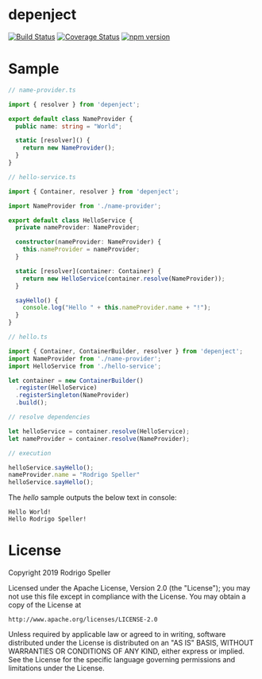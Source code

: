 # depenject

[![Build Status](https://travis-ci.org/rodrigo-speller/depenject.svg?branch=master)](https://travis-ci.org/rodrigo-speller/depenject)
[![Coverage Status](https://coveralls.io/repos/github/rodrigo-speller/depenject/badge.svg?branch=master)](https://coveralls.io/github/rodrigo-speller/depenject?branch=master)
[![npm version](https://badge.fury.io/js/depenject.svg)](https://www.npmjs.com/package/depenject)

# Sample

```typescript
// name-provider.ts

import { resolver } from 'depenject';

export default class NameProvider {
  public name: string = "World";

  static [resolver]() {
    return new NameProvider();
  }
}
```

```typescript
// hello-service.ts

import { Container, resolver } from 'depenject';

import NameProvider from './name-provider';

export default class HelloService {
  private nameProvider: NameProvider;

  constructor(nameProvider: NameProvider) {
    this.nameProvider = nameProvider;
  }

  static [resolver](container: Container) {
    return new HelloService(container.resolve(NameProvider));
  }

  sayHello() {
    console.log("Hello " + this.nameProvider.name + "!");
  }
}
```

```typescript
// hello.ts

import { Container, ContainerBuilder, resolver } from 'depenject';
import NameProvider from './name-provider';
import HelloService from './hello-service';

let container = new ContainerBuilder()
  .register(HelloService)
  .registerSingleton(NameProvider)
  .build();

// resolve dependencies

let helloService = container.resolve(HelloService);
let nameProvider = container.resolve(NameProvider);

// execution

helloService.sayHello();
nameProvider.name = "Rodrigo Speller"
helloService.sayHello();
```

The *hello* sample outputs the below text in console:

```
Hello World!
Hello Rodrigo Speller!
```

# License
Copyright 2019 Rodrigo Speller

Licensed under the Apache License, Version 2.0 (the "License");
you may not use this file except in compliance with the License.
You may obtain a copy of the License at

    http://www.apache.org/licenses/LICENSE-2.0

Unless required by applicable law or agreed to in writing, software
distributed under the License is distributed on an "AS IS" BASIS,
WITHOUT WARRANTIES OR CONDITIONS OF ANY KIND, either express or implied.
See the License for the specific language governing permissions and
limitations under the License.
